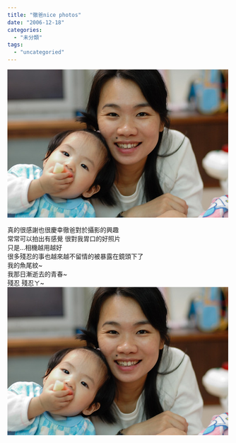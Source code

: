 ```yaml
---
title: "徹爸nice photos"
date: "2006-12-18"
categories: 
  - "未分類"
tags: 
  - "uncategoried"
---
```


![](images/325759663_15fbddad9c.jpg)

真的很感謝也很慶幸徹爸對於攝影的興趣  
常常可以拍出有感覺 很對我胃口的好照片  
只是...相機越用越好  
很多殘忍的事也越來越不留情的被暴露在鏡頭下了  
我的魚尾紋~  
我那日漸逝去的青春~  
殘忍 殘忍ㄚ~  
![](images/325759663_15fbddad9c.jpg)
